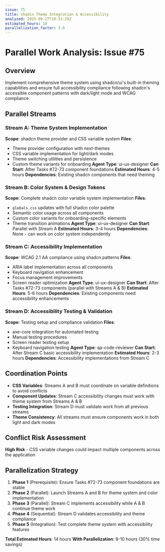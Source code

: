 ```yaml
---
issue: 75
title: shadcn Theme Integration & Accessibility
analyzed: 2025-09-27T19:31:29Z
estimated_hours: 14
parallelization_factor: 3.0
---
```


# Parallel Work Analysis: Issue #75

## Overview
Implement comprehensive theme system using shadcn/ui's built-in theming capabilities and ensure full accessibility compliance following shadcn's accessible component patterns with dark/light mode and WCAG compliance.

## Parallel Streams

### Stream A: Theme System Implementation
**Scope**: shadcn theme provider and CSS variable system
**Files**:
- Theme provider configuration with next-themes
- CSS variable implementation for light/dark modes
- Theme switching utilities and persistence
- Custom theme variants for onboarding
**Agent Type**: ui-ux-designer
**Can Start**: After Tasks #72-73 component foundations
**Estimated Hours**: 4-5 hours
**Dependencies**: Existing shadcn components that need theming

### Stream B: Color System & Design Tokens
**Scope**: Complete shadcn color variable system implementation
**Files**:
- `globals.css` updates with full shadcn color palette
- Semantic color usage across all components
- Custom color variants for onboarding-specific elements
- Theme transition animations
**Agent Type**: ui-ux-designer
**Can Start**: Parallel with Stream A
**Estimated Hours**: 3-4 hours
**Dependencies**: None - can work on color system independently

### Stream C: Accessibility Implementation
**Scope**: WCAG 2.1 AA compliance using shadcn patterns
**Files**:
- ARIA label implementation across all components
- Keyboard navigation enhancement
- Focus management improvements
- Screen reader optimization
**Agent Type**: ui-ux-designer
**Can Start**: After Tasks #72-73 components (parallel with Streams A & B)
**Estimated Hours**: 5-6 hours
**Dependencies**: Existing components need accessibility enhancements

### Stream D: Accessibility Testing & Validation
**Scope**: Testing setup and compliance validation
**Files**:
- axe-core integration for automated testing
- Manual testing procedures
- Screen reader testing setup
- Keyboard navigation testing
**Agent Type**: qa-code-reviewer
**Can Start**: After Stream C basic accessibility implementation
**Estimated Hours**: 2-3 hours
**Dependencies**: Accessibility implementations from Stream C

## Coordination Points
- **CSS Variables**: Streams A and B must coordinate on variable definitions to avoid conflicts
- **Component Updates**: Stream C accessibility changes must work with theme system from Streams A & B
- **Testing Integration**: Stream D must validate work from all previous streams
- **Theme Consistency**: All streams must ensure components work in both light and dark modes

## Conflict Risk Assessment
**High Risk** - CSS variable changes could impact multiple components across the application

## Parallelization Strategy
1. **Phase 1** (Prerequisite): Ensure Tasks #72-73 component foundations are stable
2. **Phase 2** (Parallel): Launch Streams A and B for theme system and color implementation
3. **Phase 3** (Parallel): Stream C implements accessibility while A & B continue theme work
4. **Phase 4** (Sequential): Stream D validates accessibility and theme compliance
5. **Phase 5** (Integration): Test complete theme system with accessibility features

**Total Estimated Hours**: 14 hours
**With Parallelization**: 8-10 hours (30% time savings)